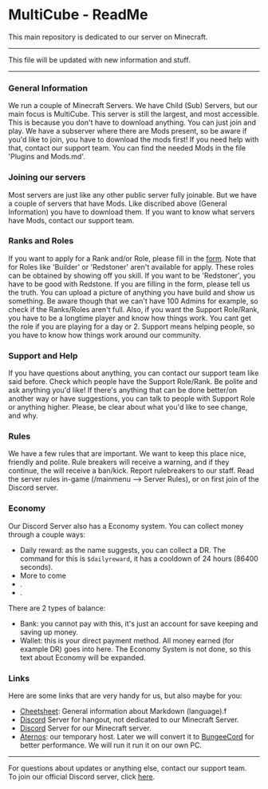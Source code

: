 # MultiCube - ReadMe
This main repository is dedicated to our server on Minecraft.<br/>

----------------------------------------

This file will be updated with new information and stuff.

----------------------------------------

### General Information
We run a couple of Minecraft Servers. We have Child (Sub) Servers, but our main focus is MultiCube. This server is still the largest, and most accessible. This is because
you don't have to download anything. You can just join and play. We have a subserver where there are Mods present, so be aware if you'd like to join, you have to download
the mods first! If you need help with that, contact our support team. You can find the needed Mods in the file 'Plugins and Mods.md'.

### Joining our servers
Most servers are just like any other public server fully joinable. But we have a couple of servers that have Mods. Like discribed above (General Information) you have to download them. If you want to know what servers have Mods, contact our support team.

### Ranks and Roles
If you want to apply for a Rank and/or Role, please fill in the [form](https://forms.gle/pabpqPiWeBp9aZ2a8). Note that for Roles like 'Builder' or 'Redstoner' aren't available for apply. These roles can be obtained by showing off you skill. If you want to be 'Redstoner', you have to be good with Redstone. If you are filling in the form, please tell us the truth. You can upload a picture of anything you have build and show us something. Be aware though that we can't have 100 Admins for example, so check if the Ranks/Roles aren't full. Also, if you want the Support Role/Rank, you have to be a longtime player and know how things work. You cant get the role if you are playing for a day or 2. Support means helping people, so you have to know how things work around our community.

### Support and Help
If you have questions about anything, you can contact our support team like said before. Check which people have the Support Role/Rank. Be polite and ask anything you'd like! If there's anything that can be done better/on another way or have suggestions, you can talk to people with Support Role or anything higher. Please, be clear about what you'd like to see change, and why.

### Rules
We have a few rules that are important. We want to keep this place nice, friendly and polite. Rule breakers will receive a warning, and if they continue, the will receive a ban/kick. Report rulebreakers to our staff. Read the server rules in-game (/mainmenu --> Server Rules), or on first join of the Discord server.

### Economy
Our Discord Server also has a Economy system. You can collect money through a couple ways:
  - Daily reward: as the name suggests, you can collect a DR. The command for this is `$dailyreward`, it has a cooldown of 24 hours (86400 seconds).
  - More to come
  - .
  - .<br/>

There are 2 types of balance:
  - Bank: you cannot pay with this, it's just an account for save keeping and saving up money.
  - Wallet: this is your direct payment method. All money earned (for example DR) goes into here.
The Economy System is not done, so this text about Economy will be expanded.

### Links
Here are some links that are very handy for us, but also maybe for you:
  - [Cheetsheet](https://github.com/adam-p/markdown-here/wiki/Markdown-Cheatsheet): General information about Markdown (language).f
  - [Discord](https://discord.gg/gBVFuBqENA) Server for hangout, not dedicated to our Minecraft Server.
  - [Discord](https://discord.gg/VSE75WkgFM) Server for our Minecraft server.
  - [Aternos](https://aternos.org/:en/): our temporary host. Later we will convert it to [BungeeCord](https://ci.md-5.net/job/BungeeCord/) for better performance. We will run it     run it on our own PC.

----------------------------------------

For questions about updates or anything else, contact our support team.<br/>
To join our official Discord server, click [here](https://discord.gg/VSE75WkgFM).<br/>
